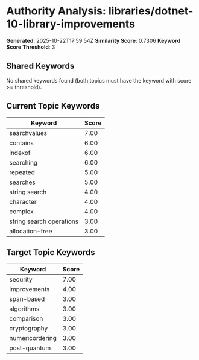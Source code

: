 # Authority Analysis: libraries/dotnet-10-library-improvements

**Generated**: 2025-10-22T17:59:54Z
**Similarity Score**: 0.7306
**Keyword Score Threshold**: 3

## Shared Keywords

No shared keywords found (both topics must have the keyword with score >= threshold).

## Current Topic Keywords

| Keyword | Score |
|---------|-------|
| searchvalues | 7.00 |
| contains | 6.00 |
| indexof | 6.00 |
| searching | 6.00 |
| repeated | 5.00 |
| searches | 5.00 |
| string search | 4.00 |
| character | 4.00 |
| complex | 4.00 |
| string search operations | 3.00 |
| allocation-free | 3.00 |

## Target Topic Keywords

| Keyword | Score |
|---------|-------|
| security | 7.00 |
| improvements | 4.00 |
| span-based | 3.00 |
| algorithms | 3.00 |
| comparison | 3.00 |
| cryptography | 3.00 |
| numericordering | 3.00 |
| post-quantum | 3.00 |

